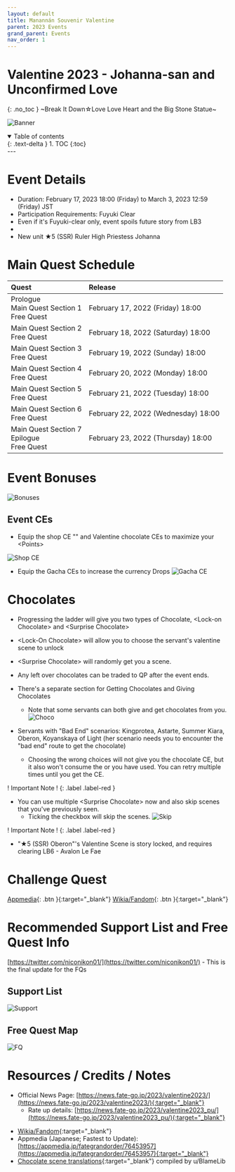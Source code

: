 ```yaml
---
layout: default
title: Manannán Souvenir Valentine
parent: 2023 Events
grand_parent: Events
nav_order: 1
---
```


# Valentine 2023 - Johanna-san and Unconfirmed Love
{: .no_toc }
~Break It Down☆Love Love Heart and the Big Stone Statue~


![Banner]()

<details open markdown="block">
  <summary>
    Table of contents
  </summary>
  {: .text-delta }
1. TOC
{:toc}
</details>
---

# Event Details
- Duration: February 17, 2023 18:00 (Friday) to March 3, 2023 12:59 (Friday) JST
- Participation Requirements: Fuyuki Clear
- Even if it's Fuyuki-clear only, event spoils future story from LB3
- 
- New unit ★5 (SSR) Ruler High Priestess Johanna

# Main Quest Schedule

| Quest | Release |
| :-- | :-- |
| Prologue<br/>Main Quest Section 1<br/>Free Quest | February 17, 2022 (Friday) 18:00 |
| Main Quest Section 2<br/>Free Quest | February 18, 2022 (Saturday) 18:00 |
| Main Quest Section 3<br/>Free Quest | February 19, 2022 (Sunday) 18:00 |
| Main Quest Section 4<br/>Free Quest | February 20, 2022 (Monday) 18:00 |
| Main Quest Section 5<br/>Free Quest | February 21, 2022 (Tuesday) 18:00 |
| Main Quest Section 6<br/>Free Quest | February 22, 2022 (Wednesday) 18:00 |
| Main Quest Section 7<br/>Epilogue<br/>Free Quest | February 23, 2022 (Thursday) 18:00 |

# Event Bonuses
![Bonuses]()

## Event CEs
- Equip the shop CE "" and Valentine chocolate CEs to maximize your &lt;Points&gt;

![Shop CE]()

- Equip the Gacha CEs to increase the currency Drops
![Gacha CE]()
  
# Chocolates
- Progressing the ladder will give you two types of Chocolate, &lt;Lock-on Chocolate&gt; and &lt;Surprise Chocolate&gt;
- &lt;Lock-On Chocolate&gt; will allow you to choose the servant's valentine scene to unlock
- &lt;Surprise Chocolate&gt; will randomly get you a scene.
- Any left over chocolates can be traded to QP after the event ends.
- There's a separate section for Getting Chocolates and Giving Chocolates
    - Note that some servants can both give and get chocolates from you.
![Choco](https://news.fate-go.jp/wp-content/uploads/2022/valentine2022_full_mxzlw/info_image_01.png)

- Servants with "Bad End" scenarios: Kingprotea, Astarte, Summer Kiara, Oberon, Koyanskaya of Light (her scenario needs you to encounter the "bad end" route to get the chocolate)
    - Choosing the wrong choices will not give you the chocolate CE, but it also won't consume the <Lock-on Chocolate> or <Surprise Chocolate> you have used. You can retry multiple times until you get the CE.

! Important Note !
{: .label .label-red }

- You can use multiple &lt;Surprise Chocolate&gt; now and also skip scenes that you've previously seen.
    - Ticking the checkbox will skip the scenes.
![Skip](https://news.fate-go.jp/wp-content/uploads/2022/valentine2022_full_mxzlw/info_image_03.png)

! Important Note !
{: .label .label-red }

- "★5 (SSR) Oberon"'s Valentine Scene is story locked, and requires clearing LB6 - Avalon Le Fae

# Challenge Quest
[Appmedia](){: .btn }{:target="_blank"}
[Wikia/Fandom](https://fategrandorder.fandom.com/wiki/Valentine_2023/Challenge_Quest){: .btn }{:target="_blank"}

# Recommended Support List and Free Quest Info
[https://twitter.com/niconikon01/](https://twitter.com/niconikon01/) - This is the final update for the FQs

## Support List

![Support]()

## Free Quest Map

![FQ]()

# Resources / Credits / Notes

- Official News Page: [https://news.fate-go.jp/2023/valentine2023/](https://news.fate-go.jp/2023/valentine2023/){:target="_blank"}
    - Rate up details: [https://news.fate-go.jp/2023/valentine2023_pu/](https://news.fate-go.jp/2023/valentine2023_pu/){:target="_blank"}
<!-- 
    - Rate up 2 (2022 rerun) details: [https://news.fate-go.jp/2023/re_valentine2022_pu/](https://news.fate-go.jp/2023/re_valentine2022_pu/){:target="_blank"}
-->
- [Wikia/Fandom](https://fategrandorder.fandom.com/wiki/Valentine_2023){:target="_blank"}
- Appmedia (Japanese; Fastest to Update): [https://appmedia.jp/fategrandorder/76453957](https://appmedia.jp/fategrandorder/76453957){:target="_blank"}
- [Chocolate scene translations](https://www.reddit.com/r/grandorder/comments/sovddh/valentines_2022_media_and_translate_status){:target="_blank"} compiled by u/BlameLib
